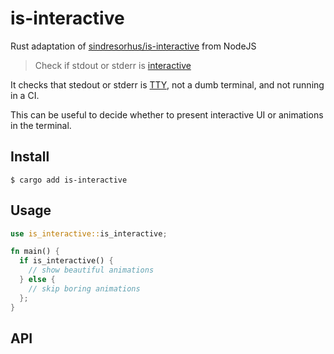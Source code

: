 # is-interactive
Rust adaptation of [sindresorhus/is-interactive](https://github.com/sindresorhus/is-interactive) from NodeJS
> Check if stdout or stderr is [interactive](https://unix.stackexchange.com/a/43389/7678)

It checks that stedout or stderr is [TTY](https://jameshfisher.com/2017/12/09/what-is-a-tty/), not a dumb terminal, and not running in a CI.

This can be useful to decide whether to present interactive UI or animations in the terminal.

## Install

```
$ cargo add is-interactive
```

## Usage

```rust
use is_interactive::is_interactive;

fn main() {
  if is_interactive() {
    // show beautiful animations 
  } else {
    // skip boring animations
  };
}

```

## API

